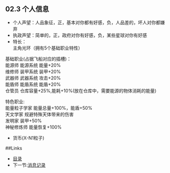 ## 02.3 个人信息
  
- 个人声望：人品象征，正，基本对你都有好感，负，人品差的，坏人对你都嫌弃
- 执政声望：简单的，正，政府对你有好感，负，某些星球对你有好感
- 特长：  
主角光环（拥有5个基础职业特性）

基础职业(占据飞船对应的插槽)：  
能源师 能源系统 能量+20%  
维修师 装甲系统 装甲+20%  
武器师 武器系统 攻击+20%  
能盾师 能盾系统 能盾+20%  
仓管员 仓库容量+25%,能耗+10%(放在仓库中，需要能源的物体消耗的能量)  
  
特色职业:  
能量粒子学家 能量总量+100%，能盾+50%  
天文学家 规避特殊天体带来的伤害  
发明家 装甲+50%  
神秘修炼师 能量恢复+100%  

- 货币(X-N1粒子)

##Links
- [目录](preface.md)
- 下一节:[消息记录](02.4.md)
